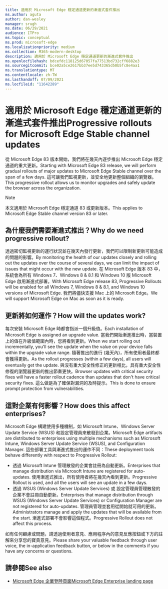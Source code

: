 ```yaml
---
title: 適用於 Microsoft Edge 穩定通道更新的漸進式套件推出
ms.author: aguta
author: dan-wesley
manager: srugh
ms.date: 06/29/2021
audience: ITPro
ms.topic: conceptual
ms.prod: microsoft-edge
ms.localizationpriority: medium
ms.collection: M365-modern-desktop
description: 適用於 Microsoft Edge 穩定通道更新的漸進式套件推出
ms.openlocfilehash: bdcefdc118125d67057fa77513bd732cff6882e3
ms.sourcegitcommit: bce02a5ce2617bb37ee5d743365d50b5fc8e4aa1
ms.translationtype: MT
ms.contentlocale: zh-TW
ms.lasthandoff: 07/09/2021
ms.locfileid: "11642289"
---
```

# <a name="progressive-rollouts-for-microsoft-edge-stable-channel-updates"></a><span data-ttu-id="1ec41-103">適用於 Microsoft Edge 穩定通道更新的漸進式套件推出</span><span class="sxs-lookup"><span data-stu-id="1ec41-103">Progressive rollouts for Microsoft Edge Stable channel updates</span></span>

<span data-ttu-id="1ec41-104">從 Microsoft Edge 83 版本開始，我們將在幾天內逐步推出 Microsoft Edge 穩定通道的重大更新。</span><span class="sxs-lookup"><span data-stu-id="1ec41-104">Starting with Microsoft Edge 83 release, we will perform gradual rollouts of major updates to Microsoft Edge Stable channel over the span of a few days.</span></span> <span data-ttu-id="1ec41-105">這可讓我們監視更新，並安全地更新整個組織的瀏覽器。</span><span class="sxs-lookup"><span data-stu-id="1ec41-105">This progressive rollout allows us to monitor upgrades and safely update the browser across the organization.</span></span>

> [!NOTE]
> <span data-ttu-id="1ec41-106">本文適用於 Microsoft Edge 穩定通道 83 或更新版本。</span><span class="sxs-lookup"><span data-stu-id="1ec41-106">This applies to Microsoft Edge Stable channel version 83 or later.</span></span>

## <a name="why-do-we-need-progressive-rollout"></a><span data-ttu-id="1ec41-107">為什麼我們需要漸進式推出？</span><span class="sxs-lookup"><span data-stu-id="1ec41-107">Why do we need progressive rollout?</span></span>

<span data-ttu-id="1ec41-108">透過密切監視更新的運行狀況並在幾天內發行更新，我們可以限制新更新可能造成的問題的影響。</span><span class="sxs-lookup"><span data-stu-id="1ec41-108">By monitoring the health of our updates closely and rolling out the updates over the course of several days, we can limit the impact of issues that might occur with the new update.</span></span> <span data-ttu-id="1ec41-109">在 Microsoft Edge 版本 83 中，系統會為所有 Windows 7、Windows 8 & 8.1 和 Windows 10 版 Microsoft Edge 啟用漸進式部署。</span><span class="sxs-lookup"><span data-stu-id="1ec41-109">With Microsoft Edge release 83, Progressive Rollouts will be enabled for all Windows 7, Windows 8 & 8.1, and Windows 10 versions of Microsoft Edge.</span></span> <span data-ttu-id="1ec41-110">我們將儘快支援 Mac 上的 Microsoft Edge。</span><span class="sxs-lookup"><span data-stu-id="1ec41-110">We will support Microsoft Edge on Mac as soon as it is ready.</span></span>

## <a name="how-will-the-updates-work"></a><span data-ttu-id="1ec41-111">更新將如何運作？</span><span class="sxs-lookup"><span data-stu-id="1ec41-111">How will the updates work?</span></span>

<span data-ttu-id="1ec41-112">每次安裝 Microsoft Edge 時都會指派一個升級值。</span><span class="sxs-lookup"><span data-stu-id="1ec41-112">Each installation of Microsoft Edge is assigned an upgrade value.</span></span> <span data-ttu-id="1ec41-113">當我們開始漸進推出時，當裝置上的值在升級值範圍內時，您將看到更新。</span><span class="sxs-lookup"><span data-stu-id="1ec41-113">When we start rolling out incrementally, you'll see the update when the value on your device falls within the upgrade value range.</span></span> <span data-ttu-id="1ec41-114">隨著推出的進行 (幾天內)，所有使用者最終都會獲得更新。</span><span class="sxs-lookup"><span data-stu-id="1ec41-114">As the rollout progresses (within a few days), all users will eventually get the update.</span></span> <span data-ttu-id="1ec41-115">與沒有重大安全性修正的更新相比，具有重大安全性修復的瀏覽器更新的推出節奏更快。</span><span class="sxs-lookup"><span data-stu-id="1ec41-115">Browser updates with critical security fixes will have a faster rollout cadence than updates that don't have critical security fixes.</span></span> <span data-ttu-id="1ec41-116">這么做是為了確保對漏洞的及時提示。</span><span class="sxs-lookup"><span data-stu-id="1ec41-116">This is done to ensure prompt protection from vulnerabilities.</span></span>

## <a name="how-does-this-affect-enterprises"></a><span data-ttu-id="1ec41-117">這對企業有何影響？</span><span class="sxs-lookup"><span data-stu-id="1ec41-117">How does this affect enterprises?</span></span>

<span data-ttu-id="1ec41-118">Microsoft Edge 構建使用多種機制，如 Microsoft Intune、Windows Server Update Service (WSUS) 和設定管理員來散發到企業。</span><span class="sxs-lookup"><span data-stu-id="1ec41-118">Microsoft Edge artifacts are distributed to enterprises using multiple mechanisms such as Microsoft Intune, Windows Server Update Service (WSUS), and Configuration Manager.</span></span> <span data-ttu-id="1ec41-119">這些部署工具與漸進式推出的運作不同：</span><span class="sxs-lookup"><span data-stu-id="1ec41-119">These deployment tools behave differently with respect to Progressive Rollout:</span></span>

- <span data-ttu-id="1ec41-120">透過 Microsoft Intune 管理散發的企業會註冊為自動更新。</span><span class="sxs-lookup"><span data-stu-id="1ec41-120">Enterprises that manage distribution via Microsoft Intune are registered for auto-updates.</span></span> <span data-ttu-id="1ec41-121">使用漸進式推出，所有使用者將在幾天內看到更新。</span><span class="sxs-lookup"><span data-stu-id="1ec41-121">Progressive Rollout is used, and all the users will see an update in a few days.</span></span>
- <span data-ttu-id="1ec41-122">透過 WSUS (Windows Server Update Services) 或 設定管理員管理散發的企業不會註冊自動更新。</span><span class="sxs-lookup"><span data-stu-id="1ec41-122">Enterprises that manage distribution through WSUS (Windows Server Update Services) or Configuration Manager are not registered for auto-updates.</span></span> <span data-ttu-id="1ec41-123">管理員管理並套用從開始就可用的更新。</span><span class="sxs-lookup"><span data-stu-id="1ec41-123">Administrators manage and apply the updates that will be available from the start.</span></span> <span data-ttu-id="1ec41-124">漸進式部署不會影響這個程式。</span><span class="sxs-lookup"><span data-stu-id="1ec41-124">Progressive Rollout does not affect this process.</span></span>

<span data-ttu-id="1ec41-125">如有任何顧慮或問題，請透過使用者意見、應用程序內的意見反應按鈕或下方的註解來分享您的寶貴意見。</span><span class="sxs-lookup"><span data-stu-id="1ec41-125">Please share your valuable feedback through user voice, the in-application feedback button, or below in the comments if you have any concerns or questions.</span></span>

## <a name="see-also"></a><span data-ttu-id="1ec41-126">請參閱</span><span class="sxs-lookup"><span data-stu-id="1ec41-126">See also</span></span>

- [<span data-ttu-id="1ec41-127">Microsoft Edge 企業登陸頁面</span><span class="sxs-lookup"><span data-stu-id="1ec41-127">Microsoft Edge Enterprise landing page</span></span>](https://aka.ms/EdgeEnterprise)
